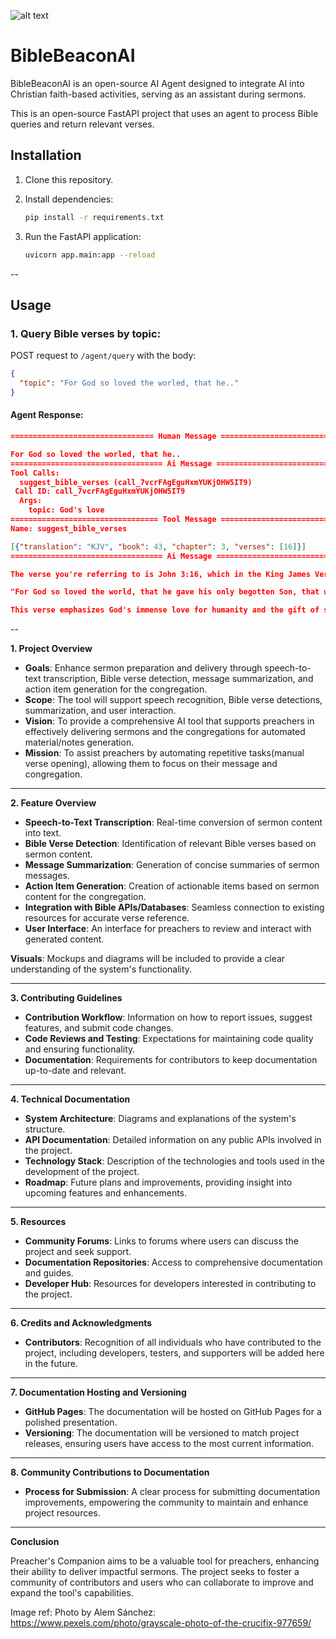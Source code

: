 ![alt text](portrait-plus-size-male-social-media-influencer.jpg)

# BibleBeaconAI
BibleBeaconAI is an open-source AI Agent designed to integrate AI into Christian faith-based activities, serving as an assistant during sermons.

This is an open-source FastAPI project that uses an agent to process Bible queries and return relevant verses.

## Installation

1. Clone this repository.
2. Install dependencies:

    ```bash
    pip install -r requirements.txt
    ```

3. Run the FastAPI application:

    ```bash
    uvicorn app.main:app --reload
    ```

--

## Usage

### 1. Query Bible verses by topic:

POST request to `/agent/query` with the body:

```json
{
  "topic": "For God so loved the worled, that he.."
}
```
#### Agent Response:
```json
================================ Human Message =================================

For God so loved the worled, that he..
================================== Ai Message ==================================
Tool Calls:
  suggest_bible_verses (call_7vcrFAgEguHxmYUKjOHW5IT9)
 Call ID: call_7vcrFAgEguHxmYUKjOHW5IT9
  Args:
    topic: God's love
================================= Tool Message =================================
Name: suggest_bible_verses

[{"translation": "KJV", "book": 43, "chapter": 3, "verses": [16]}]
================================== Ai Message ==================================

The verse you're referring to is John 3:16, which in the King James Version (KJV) is:

"For God so loved the world, that he gave his only begotten Son, that whosoever believeth in him should not perish, but have everlasting life." 

This verse emphasizes God's immense love for humanity and the gift of salvation through Jesus Christ.
```
--

**1. Project Overview**

- **Goals**: Enhance sermon preparation and delivery through speech-to-text transcription, Bible verse detection, message summarization, and action item generation for the congregation.
- **Scope**: The tool will support speech recognition, Bible verse detections, summarization, and user interaction.
- **Vision**: To provide a comprehensive AI tool that supports preachers in effectively delivering sermons and the congregations for automated material/notes generation.
- **Mission**: To assist preachers by automating repetitive tasks(manual verse opening), allowing them to focus on their message and congregation.

---

**2. Feature Overview**

- **Speech-to-Text Transcription**: Real-time conversion of sermon content into text.
- **Bible Verse Detection**: Identification of relevant Bible verses based on sermon content.
- **Message Summarization**: Generation of concise summaries of sermon messages.
- **Action Item Generation**: Creation of actionable items based on sermon content for the congregation.
- **Integration with Bible APIs/Databases**: Seamless connection to existing resources for accurate verse reference.
- **User Interface**: An interface for preachers to review and interact with generated content.

**Visuals**: Mockups and diagrams will be included to provide a clear understanding of the system's functionality.

---

**3. Contributing Guidelines**

- **Contribution Workflow**: Information on how to report issues, suggest features, and submit code changes.
- **Code Reviews and Testing**: Expectations for maintaining code quality and ensuring functionality.
- **Documentation**: Requirements for contributors to keep documentation up-to-date and relevant.

---

**4. Technical Documentation**

- **System Architecture**: Diagrams and explanations of the system's structure.
- **API Documentation**: Detailed information on any public APIs involved in the project.
- **Technology Stack**: Description of the technologies and tools used in the development of the project.
- **Roadmap**: Future plans and improvements, providing insight into upcoming features and enhancements.

---

**5. Resources**

- **Community Forums**: Links to forums where users can discuss the project and seek support.
- **Documentation Repositories**: Access to comprehensive documentation and guides.
- **Developer Hub**: Resources for developers interested in contributing to the project.

---

**6. Credits and Acknowledgments**

- **Contributors**: Recognition of all individuals who have contributed to the project, including developers, testers, and supporters will be added here in the future.

---

**7. Documentation Hosting and Versioning**

- **GitHub Pages**: The documentation will be hosted on GitHub Pages for a polished presentation.
- **Versioning**: The documentation will be versioned to match project releases, ensuring users have access to the most current information.

---

**8. Community Contributions to Documentation**

- **Process for Submission**: A clear process for submitting documentation improvements, empowering the community to maintain and enhance project resources.

---

**Conclusion**

Preacher's Companion aims to be a valuable tool for preachers, enhancing their ability to deliver impactful sermons. The project seeks to foster a community of contributors and users who can collaborate to improve and expand the tool's capabilities.


Image ref:
Photo by Alem Sánchez: https://www.pexels.com/photo/grayscale-photo-of-the-crucifix-977659/